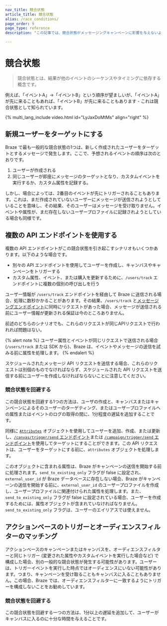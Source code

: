 ```yaml
---
nav_title: 競合状態
article_title: 競合状態
alias: /race_conditions/
page_order: 9
page_type: reference
description: "この記事では、競合状態がメッセージングキャンペーンに影響を与えないようにするためのベストプラクティスを紹介します。"

---
```


# 競合状態

> 競合状態とは、結果が他のイベントのシーケンスやタイミングに依存する概念です。 

例えば、「イベントA」→「イベントB」という順序が望ましいが、「イベントA」が先に来ることもあれば、「イベントB」が先に来ることもあります - これは競合状態として知られています。

{% multi_lang_include video.html id="LyJaxDoMtMs" align="right" %}

## 新規ユーザーをターゲットにする

Braze で最も一般的な競合状態の1つは、新しく作成されたユーザーをターゲットとするメッセージで発生します。ここで、予想されるイベントの順序は次のとおりです。

1. ユーザーが作成される
2. 同じユーザーが即座にメッセージのターゲットとなり、カスタムイベントを実行するか、カスタム属性を記録する。

しかし、場合によっては、2番目のイベントが先にトリガーされることもあります。これは、まだ作成されていないユーザーにメッセージが送信されようとしていることを意味し、その結果、そのユーザーはメッセージを受け取りません。イベントや属性が、まだ存在しないユーザープロファイルに記録されようとしている場合も同様です。

## 複数の API エンドポイントを使用する

複数の API エンドポイントがこの競合状態を引き起こすシナリオもいくつかあります。以下のような場合です。

- 別々の API エンドポイントを使用してユーザーを作成し、キャンバスやキャンペーンをトリガーする
- カスタム属性、イベント、または購入を更新するために、`/users/track` エンドポイントに複数の個別の呼び出しを行う

ユーザー情報が `/users/track` エンドポイントを経由して Braze に送信される場合、処理に数秒かかることがあります。その結果、`/users/track` と[メッセージングエンドポイント][4]に同時にリクエストがあった場合、メッセージが送信される前にユーザー情報が更新される保証は今のところありません。

前述のどちらのシナリオでも、これらのリクエストが同じAPIリクエストで行われれば問題はない。

{% alert note %}
ユーザー属性とイベントが同じリクエストで送信される場合 (`/users/track` または SDK から)、Braze は、イベントやメッセージの送信を試みる前に属性を処理します。
{% endalert %}

スケジュールされたメッセージ API リクエストを送信する場合、これらのリクエストは別個のものでなければならず、スケジュールされた API リクエストを送信する前にユーザーを作成しなければならないことに注意してください。

### 競合状態を回避する

この競合状態を回避する1つの方法は、ユーザの作成と、キャンバスまたはキャンペーンによるそのユーザーのターゲティング、またはユーザープロファイルへの属性またはイベントのログの取得の間に、1分程度の遅延を追加することです。

同様に [`Attributes`][1] オブジェクトを使用してユーザーを追加、作成、または更新し、[`/canvas/trigger/send` エンドポイント][2]または [`/campaign/trigger/send` エンドポイント][3]を使用してターゲットにすることができます。この API リクエストは、ユーザーをターゲットにする前に、`attributes` オブジェクトを処理します。

このオブジェクトに含まれる属性は、Braze がキャンペーンの送信を開始する前に処理されます。`send_to_existing_only` フラグが false に設定され、`external_user_id` が Braze データベースに存在しない場合、Braze がキャンペーンの送信を開始する前に、`external_user_id` のユーザープロファイルを作成し、ユーザープロファイルに関連付けられた属性を処理します。また、`send_to_existing_only` フラグが false に設定されている場合、ユーザーを作成するためには、属性オブジェクトが含まれていなければなりません。`send_to_existing_only` フラグは、ユーザーのエイリアスでは使えません。

## アクションベースのトリガーとオーディエンスフィルターのマッチング

アクションベースのキャンペーンまたはキャンバスを、オーディエンスフィルターと同じトリガー (変更された属性やカスタムイベントを実行した場合など) で構成した場合、別の一般的な競合状態が発生する可能性があります。ユーザーは、トリガーイベントを実行した時点ではオーディエンスにいない可能性があります。つまり、キャンペーンを受け取ることもキャンバスに入ることもありません。この場合、Braze では、オーディエンスフィルターに一致するようにトリガーを構成しないことをお勧めしています。 

### 競合状態を回避する

この競合状態を回避する一つの方法は、1分以上の遅延を追加して、ユーザーがキャンバスに入るのに十分な時間を与えることです。

[1]: {{site.baseurl}}/api/objects_filters/user_attributes_object/
[2]: {{site.baseurl}}/api/endpoints/messaging/send_messages/post_send_triggered_canvases/
[3]: {{site.baseurl}}/api/endpoints/messaging/send_messages/post_send_triggered_campaigns/
[4]: {{site.baseurl}}/api/endpoints/messaging/send_messages/post_send_messages/
